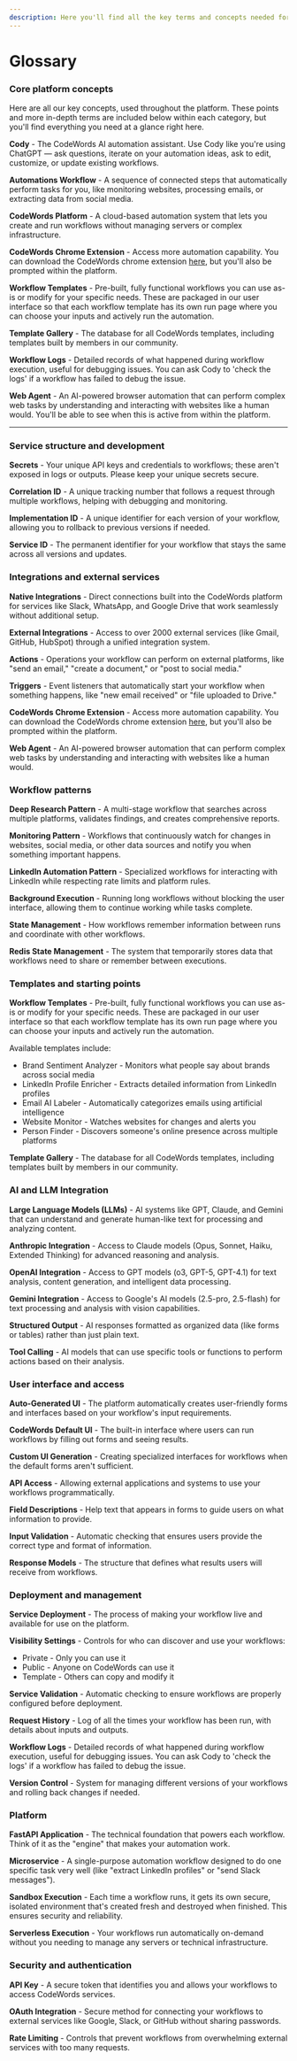 ```yaml
---
description: Here you'll find all the key terms and concepts needed for using CodeWords.
---
```


# Glossary

### Core platform concepts

Here are all our key concepts, used throughout the platform. These points and more in-depth terms are included below within each category, but you'll find everything you need at a glance right here. &#x20;

**Cody** - The CodeWords AI automation assistant. Use Cody like you're using ChatGPT — ask questions, iterate on your automation ideas, ask to edit, customize, or update existing workflows.&#x20;

**Automations Workflow** - A sequence of connected steps that automatically perform tasks for you, like monitoring websites, processing emails, or extracting data from social media.

**CodeWords Platform** - A cloud-based automation system that lets you create and run workflows without managing servers or complex infrastructure.

**CodeWords Chrome Extension** - Access more automation capability. You can download the CodeWords chrome extension [here](https://chromewebstore.google.com/detail/codewords/fgcbeegcaikofigbnfmmlgcimdkmfnce?hl=en), but you'll also be prompted within the platform.&#x20;

**Workflow Templates** - Pre-built, fully functional workflows you can use as-is or modify for your specific needs. These are packaged in our user interface so that each workflow template has its own run page where you can choose your inputs and actively run the automation.&#x20;

**Template Gallery** - The database for all CodeWords templates, including templates built by members in our community.&#x20;

**Workflow Logs** - Detailed records of what happened during workflow execution, useful for debugging issues. You can ask Cody to 'check the logs' if a workflow has failed to debug the issue.

**Web Agent** - An AI-powered browser automation that can perform complex web tasks by understanding and interacting with websites like a human would. You'll be able to see when this is active from within the platform.&#x20;

***

### Service structure and development

**Secrets** - Your unique API keys and credentials to workflows; these aren't exposed in logs or outputs. Please keep your unique secrets secure.&#x20;

**Correlation ID** - A unique tracking number that follows a request through multiple workflows, helping with debugging and monitoring.

**Implementation ID** - A unique identifier for each version of your workflow, allowing you to rollback to previous versions if needed.

**Service ID** - The permanent identifier for your workflow that stays the same across all versions and updates.

### Integrations and external services

**Native Integrations** - Direct connections built into the CodeWords platform for services like Slack, WhatsApp, and Google Drive that work seamlessly without additional setup.

**External Integrations** - Access to over 2000 external services (like Gmail, GitHub, HubSpot) through a unified integration system.

**Actions** - Operations your workflow can perform on external platforms, like "send an email," "create a document," or "post to social media."

**Triggers** - Event listeners that automatically start your workflow when something happens, like "new email received" or "file uploaded to Drive."

**CodeWords Chrome Extension** - Access more automation capability. You can download the CodeWords chrome extension [here](https://chromewebstore.google.com/detail/codewords/fgcbeegcaikofigbnfmmlgcimdkmfnce?hl=en), but you'll also be prompted within the platform.&#x20;

**Web Agent** - An AI-powered browser automation that can perform complex web tasks by understanding and interacting with websites like a human would.

### Workflow patterns

**Deep Research Pattern** - A multi-stage workflow that searches across multiple platforms, validates findings, and creates comprehensive reports.

**Monitoring Pattern** - Workflows that continuously watch for changes in websites, social media, or other data sources and notify you when something important happens.

**LinkedIn Automation Pattern** - Specialized workflows for interacting with LinkedIn while respecting rate limits and platform rules.

**Background Execution** - Running long workflows without blocking the user interface, allowing them to continue working while tasks complete.

**State Management** - How workflows remember information between runs and coordinate with other workflows.

**Redis State Management** - The system that temporarily stores data that workflows need to share or remember between executions.

### Templates and starting points

**Workflow Templates** - Pre-built, fully functional workflows you can use as-is or modify for your specific needs. These are packaged in our user interface so that each workflow template has its own run page where you can choose your inputs and actively run the automation.&#x20;

Available templates include:

* Brand Sentiment Analyzer - Monitors what people say about brands across social media
* LinkedIn Profile Enricher - Extracts detailed information from LinkedIn profiles
* Email AI Labeler - Automatically categorizes emails using artificial intelligence
* Website Monitor - Watches websites for changes and alerts you
* Person Finder - Discovers someone's online presence across multiple platforms

**Template Gallery** - The database for all CodeWords templates, including templates built by members in our community.&#x20;

### AI and LLM Integration

**Large Language Models (LLMs)** - AI systems like GPT, Claude, and Gemini that can understand and generate human-like text for processing and analyzing content.

**Anthropic Integration** - Access to Claude models (Opus, Sonnet, Haiku, Extended Thinking) for advanced reasoning and analysis.

**OpenAI Integration** - Access to GPT models (o3, GPT-5, GPT-4.1) for text analysis, content generation, and intelligent data processing.

**Gemini Integration** - Access to Google's AI models (2.5-pro, 2.5-flash) for text processing and analysis with vision capabilities.

**Structured Output** - AI responses formatted as organized data (like forms or tables) rather than just plain text.

**Tool Calling** - AI models that can use specific tools or functions to perform actions based on their analysis.

### User interface and access

**Auto-Generated UI** - The platform automatically creates user-friendly forms and interfaces based on your workflow's input requirements.

**CodeWords Default UI** - The built-in interface where users can run workflows by filling out forms and seeing results.

**Custom UI Generation** - Creating specialized interfaces for workflows when the default forms aren't sufficient.

**API Access** - Allowing external applications and systems to use your workflows programmatically.

**Field Descriptions** - Help text that appears in forms to guide users on what information to provide.

**Input Validation** - Automatic checking that ensures users provide the correct type and format of information.

**Response Models** - The structure that defines what results users will receive from workflows.

### Deployment and management

**Service Deployment** - The process of making your workflow live and available for use on the platform.

**Visibility Settings** - Controls for who can discover and use your workflows:

* Private - Only you can use it
* Public - Anyone on CodeWords can use it
* Template - Others can copy and modify it

**Service Validation** - Automatic checking to ensure workflows are properly configured before deployment.

**Request History** - Log of all the times your workflow has been run, with details about inputs and outputs.

**Workflow Logs** - Detailed records of what happened during workflow execution, useful for debugging issues. You can ask Cody to 'check the logs' if a workflow has failed to debug the issue.

**Version Control** - System for managing different versions of your workflows and rolling back changes if needed.

### Platform

**FastAPI Application** - The technical foundation that powers each workflow. Think of it as the "engine" that makes your automation work.

**Microservice** - A single-purpose automation workflow designed to do one specific task very well (like "extract LinkedIn profiles" or "send Slack messages").

**Sandbox Execution** - Each time a workflow runs, it gets its own secure, isolated environment that's created fresh and destroyed when finished. This ensures security and reliability.

**Serverless Execution** - Your workflows run automatically on-demand without you needing to manage any servers or technical infrastructure.

### Security and authentication

**API Key** - A secure token that identifies you and allows your workflows to access CodeWords services.

**OAuth Integration** - Secure method for connecting your workflows to external services like Google, Slack, or GitHub without sharing passwords.

**Rate Limiting** - Controls that prevent workflows from overwhelming external services with too many requests.
